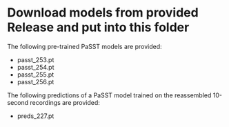 # Download models from provided Release and put into this folder

The following pre-trained PaSST models are provided:

- passt_253.pt
- passt_254.pt
- passt_255.pt
- passt_256.pt

The following predictions of a PaSST model trained on the reassembled 10-second recordings are provided:

- preds_227.pt
